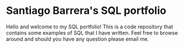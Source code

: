 # Santiago Barrera's SQL portfolio

Hello and welcome to my SQL portfolio! This is a code repository that contains some examples of SQL that I have written.
Feel free to browse around and should you have any question please email me.
